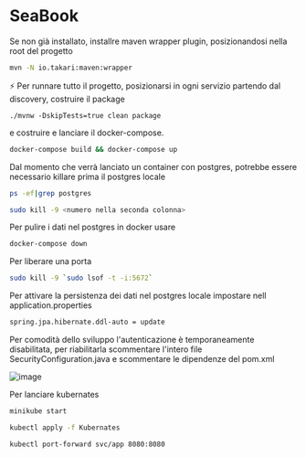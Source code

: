# SeaBook

Se non già installato, installre maven wrapper plugin, posizionandosi nella root del progetto

```bash
mvn -N io.takari:maven:wrapper
```
⚡ Per runnare tutto il progetto, posizionarsi in ogni servizio partendo dal discovery, costruire il package
 
```
./mvnw -DskipTests=true clean package	
```
e costruire e lanciare il docker-compose.

```bash 
docker-compose build && docker-compose up 
```

Dal momento che verrà lanciato un container con postgres, potrebbe essere necessario killare prima il postgres locale 

```bash 
ps -ef|grep postgres

sudo kill -9 <numero nella seconda colonna>
```






Per pulire i dati nel postgres in docker usare 

```bash
docker-compose down 
```

Per liberare una porta
```bash
sudo kill -9 `sudo lsof -t -i:5672`
```


Per attivare la persistenza dei dati nel postgres locale impostare nell application.properties
```bash
spring.jpa.hibernate.ddl-auto = update 
```
Per comodità dello sviluppo l'autenticazione è temporaneamente disabilitata, per riabilitarla scommentare l'intero file SecurityConfiguration.java e scommentare le dipendenze del pom.xml 

![image](https://user-images.githubusercontent.com/96788765/159331918-65fb3150-8487-45ef-8728-7822e949c282.png)

Per lanciare kubernates
```bash
minikube start 
```
```bash
kubectl apply -f Kubernates
```
```bash
kubectl port-forward svc/app 8080:8080
```





